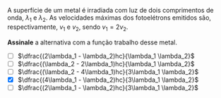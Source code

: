 A superfície de um metal é irradiada com luz de dois comprimentos de onda, $\lambda_1$ e $\lambda_2$. As velocidades máximas dos fotoelétrons emitidos são, respectivamente, $v_1$ e $v_2$, sendo $v_1 = 2 v_2$.

**Assinale** a alternativa com a função trabalho desse metal.

- [ ] $\dfrac{(2\lambda_1 - \lambda_2)hc}{\lambda_1 \lambda_2}$
- [ ] $\dfrac{(\lambda_2 - 2\lambda_1)hc}{\lambda_1 \lambda_2}$
- [ ] $\dfrac{(\lambda_2 - 4\lambda_1)hc}{3\lambda_1 \lambda_2}$
- [x] $\dfrac{(4\lambda_1 - \lambda_2)hc}{3\lambda_1 \lambda_2}$
- [ ] $\dfrac{(2\lambda_1 - \lambda_2)hc}{3\lambda_1 \lambda_2}$